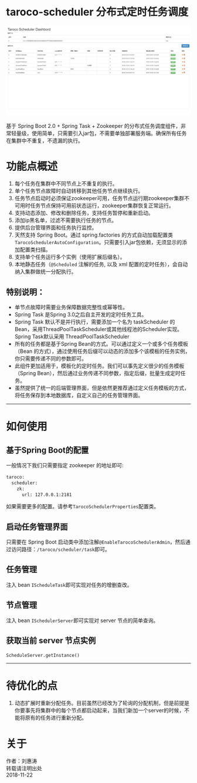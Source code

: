 # taroco-scheduler 分布式定时任务调度

![任务管理界面](/exts/%E4%BB%BB%E5%8A%A1%E7%AE%A1%E7%90%86%E7%95%8C%E9%9D%A2.jpg "任务管理界面")

基于 Spring Boot 2.0 + Spring Task + Zookeeper 的分布式任务调度组件，非常轻量级，使用简单，只需要引入jar包，不需要单独部署服务端。确保所有任务在集群中不重复，不遗漏的执行。

# 功能点概述

1. 每个任务在集群中不同节点上不重复的执行。
2. 单个任务节点故障时自动转移到其他任务节点继续执行。
3. 任务节点启动时必须保证zookeeper可用，任务节点运行期zookeeper集群不可用时任务节点保持可用前状态运行，zookeeper集群恢复正常运行。
4. 支持动态添加、修改和删除任务，支持任务暂停和重新启动。
5. 添加ip黑名单，过滤不需要执行任务的节点。
6. 提供后台管理界面和任务执行监控。
7. 天然支持 Spring Boot。通过 spring.factories 的方式自动加载配置类 `TarocoSchedulerAutoConfiguration`。只需要引入jar包依赖，无须显示的添加配置类扫描。
8. 支持单个任务运行多个实例（使用扩展后缀名）。
9. 本地静态任务（`@Scheduled` 注解的任务, 以及 xml 配置的定时任务），会自动纳入集群做统一分配执行。

## 特别说明：

* 单节点故障时需要业务保障数据完整性或幂等性。
* Spring Task 是Spring 3.0之后自主开发的定时任务工具。
* Spring Task 默认不是并行执行，需要添加一个名为 taskScheduler 的Bean，采用ThreadPoolTaskScheduler或其他线程池的Scheduler实现。Spring Task默认采用 ThreadPoolTaskScheduler
* 所有的任务都是基于Spring Bean的方式。可以通过定义一个或多个任务模板（Bean 的方式），通过使用任务后缀可以动态的添加多个该模板的任务实例，你只需要传递不同的参数即可。
* 此组件更加适用于，模板化的定时任务。我们可以事先定义很少的任务模板（Spring Bean），然后通过业务传递不同参数，指定后缀，批量生成定时任务。
* 虽然提供了统一的后端管理界面，但是依然更推荐通过定义任务模板的方式，将任务保存到本地数据库，自定义自己的任务管理界面。


------------------------------------------------------------------------


# 如何使用

## 基于Spring Boot的配置

一般情况下我们只需要指定 zookeeper 的地址即可:
```
taroco:
  scheduler:
    zk:
      url: 127.0.0.1:2181
```
如果需要更多的配置。请参考`TarocoSchedulerProperties`配置类。

## 启动任务管理界面
只需要在 Spring Boot 启动类中添加注解`@EnableTarocoSchedulerAdmin`，然后通过访问路径：`/taroco/scheduler/task`即可。

## 任务管理

注入 bean `IScheduleTask`即可实现对任务的增删查改。

## 节点管理

注入 bean `ISchedulerServer`即可实现对 server 节点的简单查询。

## 获取当前 server 节点实例
```
ScheduleServer.getInstance()
```
------------------------------------------------------------------------

# 待优化的点
1. 动态扩展时重新分配任务。目前虽然已经改为了轮询的分配机制，但是前提是你要事先将集群中的每个节点都启动起来，当我们新加一个server的时候，不能将原有的任务进行重新分配。

# 关于

作者：刘惠涛  
转载请注明出处  
2018-11-22
